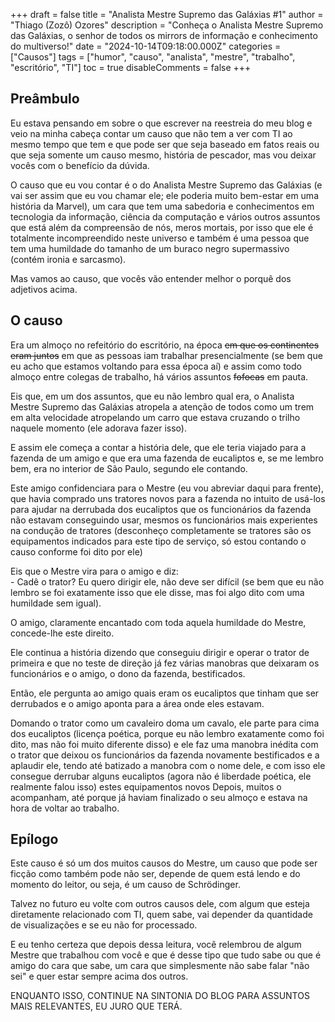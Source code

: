 +++
draft = false
title = "Analista Mestre Supremo das Galáxias #1"
author = "Thiago (Zozô) Ozores"
description = "Conheça o Analista Mestre Supremo das Galáxias, o senhor de todos os mirrors de informação e conhecimento do multiverso!"
date = "2024-10-14T09:18:00.000Z"
categories = ["Causos"]
tags = ["humor", "causo", "analista", "mestre", "trabalho", "escritório", "TI"]
toc = true
disableComments = false
+++
## Preâmbulo

Eu estava pensando em sobre o que escrever na reestreia do meu blog e veio na minha cabeça contar um causo que não tem a ver com TI ao mesmo tempo que tem e que pode ser que seja baseado em fatos reais ou que seja somente um causo mesmo, história de pescador, mas vou deixar vocês com o benefício da dúvida.

O causo que eu vou contar é o do Analista Mestre Supremo das Galáxias (e vai ser assim que eu vou chamar ele; ele poderia muito bem-estar em uma história da Marvel), um cara que tem uma sabedoria e conhecimentos em tecnologia da informação, ciência da computação e vários outros assuntos que está além da compreensão de nós, meros mortais, por isso que ele é totalmente incompreendido neste universo e também é uma pessoa que tem uma humildade do tamanho de um buraco negro supermassivo (contém ironia e sarcasmo).

Mas vamos ao causo, que vocês vão entender melhor o porquê dos adjetivos acima.

## O causo

Era um almoço no refeitório do escritório, na época ~~em que os continentes eram juntos~~ em que as pessoas iam trabalhar presencialmente (se bem que eu acho que estamos voltando para essa época aí) e assim como todo almoço entre colegas de trabalho, há vários assuntos ~~fofocas~~ em pauta.

Eis que, em um dos assuntos, que eu não lembro qual era, o Analista Mestre Supremo das Galáxias atropela a atenção de todos como um trem em alta velocidade atropelando um carro que estava cruzando o trilho naquele momento (ele adorava fazer isso).

E assim ele começa a contar a história dele, que ele teria viajado para a fazenda de um amigo e que era uma fazenda de eucaliptos e, se me lembro bem, era no interior de São Paulo, segundo ele contando.

Este amigo confidenciara para o Mestre (eu vou abreviar daqui para frente), que havia comprado uns tratores novos para a fazenda no intuito de usá-los para ajudar na derrubada dos eucaliptos que os funcionários da fazenda não estavam conseguindo usar, mesmos os funcionários mais experientes na condução de tratores (desconheço completamente se tratores são os equipamentos indicados para este tipo de serviço, só estou contando o causo conforme foi dito por ele)

Eis que o Mestre vira para o amigo e diz:<br/> - Cadê o trator? Eu quero dirigir ele, não deve ser difícil (se bem que eu não lembro se foi exatamente isso que ele disse, mas foi algo dito com uma humildade sem igual).

O amigo, claramente encantado com toda aquela humildade do Mestre, concede-lhe este direito.

Ele continua a história dizendo que conseguiu dirigir e operar o trator de primeira e que no teste de direção já fez várias manobras que deixaram os funcionários e o amigo, o dono da fazenda, bestificados.

Então, ele pergunta ao amigo quais eram os eucaliptos que tinham que ser derrubados e o amigo aponta para a área onde eles estavam.

Domando o trator como um cavaleiro doma um cavalo, ele parte para cima dos eucaliptos (licença poética, porque eu não lembro exatamente como foi dito, mas não foi muito diferente disso) e ele faz uma manobra inédita com o trator que deixou os funcionários da fazenda novamente bestificados e a aplaudir ele, tendo até batizado a manobra com o nome dele, e com isso ele consegue derrubar alguns eucaliptos (agora não é liberdade poética, ele realmente falou isso)
estes equipamentos novos
Depois, muitos o acompanham, até porque já haviam finalizado o seu almoço e estava na hora de voltar ao trabalho.

## Epílogo

Este causo é só um dos muitos causos do Mestre, um causo que pode ser ficção como também pode não ser, depende de quem está lendo e do momento do leitor, ou seja, é um causo de Schrödinger.

Talvez no futuro eu volte com outros causos dele, com algum que esteja diretamente relacionado com TI, quem sabe, vai depender da quantidade de visualizações e se eu não for processado.

E eu tenho certeza que depois dessa leitura, você relembrou de algum Mestre que trabalhou com você e que é desse tipo que tudo sabe ou que é amigo do cara que sabe, um cara que simplesmente não sabe falar "não sei" e quer estar sempre acima dos outros.

ENQUANTO ISSO, CONTINUE NA SINTONIA DO BLOG PARA ASSUNTOS MAIS RELEVANTES, EU JURO QUE TERÁ.
